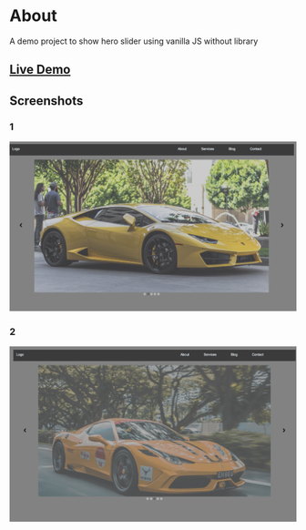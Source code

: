 # About

A demo project to show hero slider using vanilla JS without library

## [Live Demo](https://slider-carousel.vercel.app/)

## Screenshots

### 1

![car](https://github.com/yuxianxu/hero-slider-vanilla-js/blob/main/images/screenshot-1.png)

### 2

![car](https://github.com/yuxianxu/hero-slider-vanilla-js/blob/main/images/screenshot-2.png)
